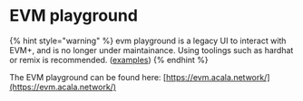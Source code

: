 # EVM playground

{% hint style="warning" %}
evm playground is a legacy UI to interact with EVM+, and is no longer under maintainance.  Using toolings such as hardhat or remix is recommended. ([examples](../../examples/examples.md))
{% endhint %}

The EVM playground can be found here: [https://evm.acala.network/](https://evm.acala.network/)

